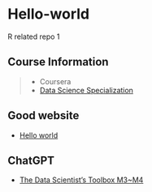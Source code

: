 # Hello-world
R related repo 1
## Course Information
> + Coursera
> + [Data Science Specialization](https://www.coursera.org/specializations/jhu-data-science)

## Good website
+ [Hello world](https://docs.github.com/en/get-started/start-your-journey/hello-world)

## ChatGPT
+ [The Data Scientist’s Toolbox M3~M4](https://chatgpt.com/share/6826ff33-8cc4-8008-8031-32c6d862d511)

